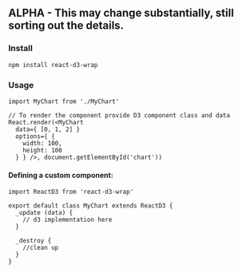 ## ALPHA - This may change substantially, still sorting out the details.

### Install
```
npm install react-d3-wrap
```

### Usage
```
import MyChart from './MyChart'

// To render the component provide D3 component class and data
React.render(<MyChart
  data={ [0, 1, 2] }
  options={ {
    width: 100,
    height: 100
  } } />, document.getElementById('chart'))
```

#### Defining a custom component:
```
import ReactD3 from 'react-d3-wrap'

export default class MyChart extends ReactD3 {
  _update (data) {
    // d3 implementation here
  }

  _destroy {
    //clean up
  }
}
```

